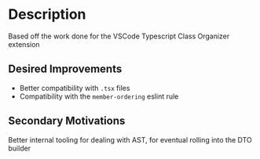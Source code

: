 # Description

Based off the work done for the VSCode Typescript Class Organizer extension

## Desired Improvements

- Better compatibility with `.tsx` files
- Compatibility with the `member-ordering` eslint rule

## Secondary Motivations

Better internal tooling for dealing with AST, for eventual rolling into the DTO builder
